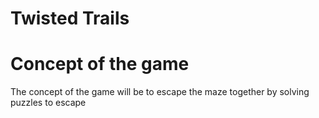 # Twisted Trails

# Concept of the game
The concept of the game will be to escape the maze together by solving puzzles to escape